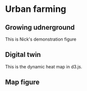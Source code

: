 # Urban farming

## Growing udnerground
This is Nick's demonstration figure

<script src="https://d3js.org/d3.v6.min.js"></script> <script> const data = Object.values({ "LINE1": [ 10, 11, 12, 15 ], "LINE2": [ 21, 22, 23, 32 ], "LINE3": [ 11, 12, 13, 15 ] }); var line = d3.line() .x((d, i) => x(i)) .y((d) => y(d)); // set the dimensions and margins of the graph var margin = { top: 50, right: 100, bottom: 130, left: 120 }, width = 900 - margin.left - margin.right, height = 400 - margin.top - margin.bottom; // append the svg object to the body of the page var svg = d3.select("#example_object") .append("svg") .attr("width", width + margin.left + margin.right) .attr("height", height + margin.top + margin.bottom) .append("g") .attr("transform", `translate(${margin.left}, ${margin.top})`); // Add X axis var x = d3.scaleLinear() .domain([0, d3.max(data, (d) => d.length)]) .range([0, width]); svg.append("g") .attr("transform", "translate(0," + height + ")") .call(d3.axisBottom(x).ticks(5)); // Add Y axis // I need help in this area, how can I get the min and max values set in the domain? var y = d3.scaleLinear() .domain([0, d3.max(data, (d) => Math.max(...d))]) .range([height, 0]); svg.append("g") .call(d3.axisLeft(y)); // Draw the line // I need help in this area, how can I get the lines plotted, js gives error in this! svg.selectAll(".line") .data(data) .enter() .append("path") .attr("fill", "none") .attr("stroke", "black") .attr("stroke-width", 1.5) .attr("d", (d) => line(d)); </script>

## Digital twin

This is the dynamic heat map in d3.js.

<script src="https://d3js.org/d3.v4.js"></script>
<script src="https://d3js.org/d3-scale-chromatic.v1.min.js"></script> <script> // set the dimensions and margins of the graph var margin = {top: 80, right: 25, bottom: 30, left: 40}, width = 450 - margin.left - margin.right, height = 450 - margin.top - margin.bottom; // append the svg object to the body of the page var svg = d3.select("#my_dataviz") .append("svg") .attr("width", width + margin.left + margin.right) .attr("height", height + margin.top + margin.bottom) .append("g") .attr("transform", "translate(" + margin.left + "," + margin.top + ")"); //Read the data d3.csv("https://raw.githubusercontent.com/holtzy/D3-graph-gallery/master/DATA/heatmap_data.csv", function(data) { // Labels of row and columns -> unique identifier of the column called 'group' and 'variable' var myGroups = d3.map(data, function(d){return d.group;}).keys() var myVars = d3.map(data, function(d){return d.variable;}).keys() // Build X scales and axis: var x = d3.scaleBand() .range([ 0, width ]) .domain(myGroups) .padding(0.05); svg.append("g") .style("font-size", 15) .attr("transform", "translate(0," + height + ")") .call(d3.axisBottom(x).tickSize(0)) .select(".domain").remove() // Build Y scales and axis: var y = d3.scaleBand() .range([ height, 0 ]) .domain(myVars) .padding(0.05); svg.append("g") .style("font-size", 15) .call(d3.axisLeft(y).tickSize(0)) .select(".domain").remove() // Build color scale var myColor = d3.scaleSequential() .interpolator(d3.interpolateInferno) .domain([1,100]) // create a tooltip var tooltip = d3.select("#my_dataviz") .append("div") .style("opacity", 0) .attr("class", "tooltip") .style("background-color", "white") .style("border", "solid") .style("border-width", "2px") .style("border-radius", "5px") .style("padding", "5px") // Three function that change the tooltip when user hover / move / leave a cell var mouseover = function(d) { tooltip .style("opacity", 1) d3.select(this) .style("stroke", "black") .style("opacity", 1) } var mousemove = function(d) { tooltip .html("The exact value of
this cell is: " + d.value) .style("left", (d3.mouse(this)[0]+70) + "px") .style("top", (d3.mouse(this)[1]) + "px") } var mouseleave = function(d) { tooltip .style("opacity", 0) d3.select(this) .style("stroke", "none") .style("opacity", 0.8) } // add the squares svg.selectAll() .data(data, function(d) {return d.group+':'+d.variable;}) .enter() .append("rect") .attr("x", function(d) { return x(d.group) }) .attr("y", function(d) { return y(d.variable) }) .attr("rx", 4) .attr("ry", 4) .attr("width", x.bandwidth() ) .attr("height", y.bandwidth() ) .style("fill", function(d) { return myColor(d.value)} ) .style("stroke-width", 4) .style("stroke", "none") .style("opacity", 0.8) .on("mouseover", mouseover) .on("mousemove", mousemove) .on("mouseleave", mouseleave) }) // Add title to graph svg.append("text") .attr("x", 0) .attr("y", -50) .attr("text-anchor", "left") .style("font-size", "22px") .text("A d3.js heatmap"); // Add subtitle to graph svg.append("text") .attr("x", 0) .attr("y", -20) .attr("text-anchor", "left") .style("font-size", "14px") .style("fill", "grey") .style("max-width", 400) .text("A short description of the take-away message of this chart."); </script>

## Map figure

<!DOCTYPE html>
<meta charset="utf-8">

<!-- Load d3.js -->
<script src="https://d3js.org/d3.v4.js"></script>
<script src="https://d3js.org/d3-scale-chromatic.v1.min.js"></script>
<script src="https://d3js.org/d3-geo-projection.v2.min.js"></script>

<!-- Create an element where the map will take place -->
<svg id="my_dataviz" width="400" height="300"></svg>
<script>

// The svg
var svg = d3.select("svg"),
    width = +svg.attr("width"),
    height = +svg.attr("height");

// Map and projection
var projection = d3.geoNaturalEarth()
    .scale(width / 1.3 / Math.PI)
    .translate([width / 2, height / 2])

// Load external data and boot
d3.json("https://raw.githubusercontent.com/holtzy/D3-graph-gallery/master/DATA/world.geojson", function(data){

    // Draw the map
    svg.append("g")
        .selectAll("path")
        .data(data.features)
        .enter().append("path")
            .attr("fill", "#69b3a2")
            .attr("d", d3.geoPath()
                .projection(projection)
            )
            .style("stroke", "#fff")
})

</script>

